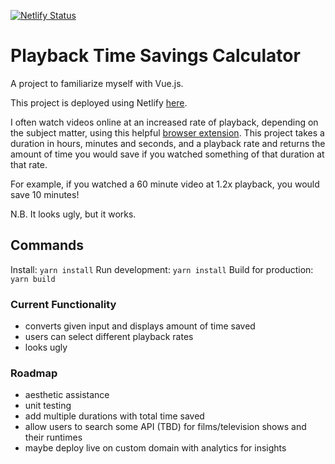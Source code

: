 [![Netlify Status](https://api.netlify.com/api/v1/badges/1dbc1521-e0cd-49de-8a34-2cc9dfb36cab/deploy-status)](https://app.netlify.com/sites/zedlove-playback-time-savings/deploys)

# Playback Time Savings Calculator
A project to familiarize myself with Vue.js.

This project is deployed using Netlify [here](zedlove-playback-time-savings.netlify.com).

I often watch videos online at an increased rate of playback, depending on the subject matter, using this helpful [browser extension](https://chrome.google.com/webstore/detail/video-speed-controller/nffaoalbilbmmfgbnbgppjihopabppdk). This project takes a duration in hours, minutes and seconds, and a playback rate and returns the amount of time you would save if you watched something of that duration at that rate.

For example, if you watched a 60 minute video at 1.2x playback, you would save 10 minutes!

N.B. It looks ugly, but it works.

## Commands
Install: `yarn install`
Run development: `yarn install`
Build for production: `yarn build`

### Current Functionality
- converts given input and displays amount of time saved
- users can select different playback rates
- looks ugly

### Roadmap
- aesthetic assistance
- unit testing
- add multiple durations with total time saved
- allow users to search some API (TBD) for films/television shows and their runtimes
- maybe deploy live on custom domain with analytics for insights
